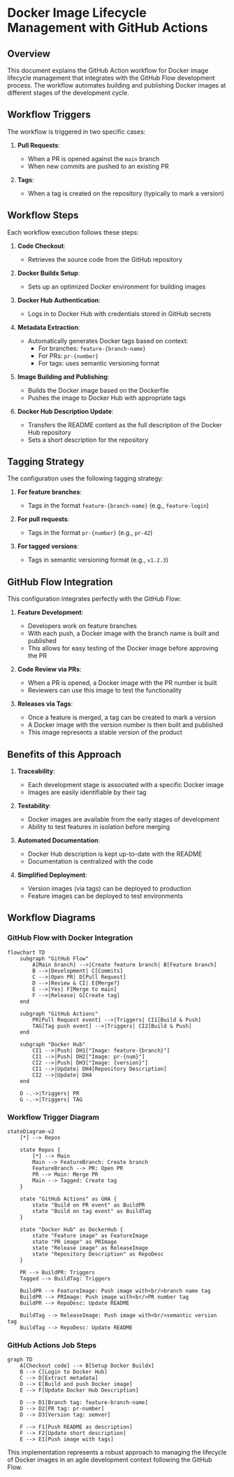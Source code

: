 # Docker Image Lifecycle Management with GitHub Actions

## Overview

This document explains the GitHub Action workflow for Docker image lifecycle management that integrates with the GitHub Flow development process. The workflow automates building and publishing Docker images at different stages of the development cycle.

## Workflow Triggers

The workflow is triggered in two specific cases:

1. **Pull Requests**:
   - When a PR is opened against the `main` branch
   - When new commits are pushed to an existing PR

2. **Tags**:
   - When a tag is created on the repository (typically to mark a version)

## Workflow Steps

Each workflow execution follows these steps:

1. **Code Checkout**:
   - Retrieves the source code from the GitHub repository

2. **Docker Buildx Setup**:
   - Sets up an optimized Docker environment for building images

3. **Docker Hub Authentication**:
   - Logs in to Docker Hub with credentials stored in GitHub secrets

4. **Metadata Extraction**:
   - Automatically generates Docker tags based on context:
     - For branches: `feature-{branch-name}`
     - For PRs: `pr-{number}`
     - For tags: uses semantic versioning format

5. **Image Building and Publishing**:
   - Builds the Docker image based on the Dockerfile
   - Pushes the image to Docker Hub with appropriate tags

6. **Docker Hub Description Update**:
   - Transfers the README content as the full description of the Docker Hub repository
   - Sets a short description for the repository

## Tagging Strategy

The configuration uses the following tagging strategy:

1. **For feature branches**:
   - Tags in the format `feature-{branch-name}` (e.g., `feature-login`)

2. **For pull requests**:
   - Tags in the format `pr-{number}` (e.g., `pr-42`)

3. **For tagged versions**:
   - Tags in semantic versioning format (e.g., `v1.2.3`)

## GitHub Flow Integration

This configuration integrates perfectly with the GitHub Flow:

1. **Feature Development**:
   - Developers work on feature branches
   - With each push, a Docker image with the branch name is built and published
   - This allows for easy testing of the Docker image before approving the PR

2. **Code Review via PRs**:
   - When a PR is opened, a Docker image with the PR number is built
   - Reviewers can use this image to test the functionality

3. **Releases via Tags**:
   - Once a feature is merged, a tag can be created to mark a version
   - A Docker image with the version number is then built and published
   - This image represents a stable version of the product

## Benefits of this Approach

1. **Traceability**:
   - Each development stage is associated with a specific Docker image
   - Images are easily identifiable by their tag

2. **Testability**:
   - Docker images are available from the early stages of development
   - Ability to test features in isolation before merging

3. **Automated Documentation**:
   - Docker Hub description is kept up-to-date with the README
   - Documentation is centralized with the code

4. **Simplified Deployment**:
   - Version images (via tags) can be deployed to production
   - Feature images can be deployed to test environments

## Workflow Diagrams

### GitHub Flow with Docker Integration

```mermaid
flowchart TD
    subgraph "GitHub Flow"
        A[Main branch] -->|Create feature branch| B[Feature branch]
        B -->|Development| C[Commits]
        C -->|Open PR| D[Pull Request]
        D -->|Review & CI| E{Merge?}
        E -->|Yes| F[Merge to main]
        F -->|Release| G[Create tag]
    end
    
    subgraph "GitHub Actions"
        PR[Pull Request event] -->|Triggers| CI1[Build & Push]
        TAG[Tag push event] -->|Triggers| CI2[Build & Push]
    end
    
    subgraph "Docker Hub"
        CI1 -->|Push| DH1["Image: feature-{branch}"]
        CI1 -->|Push| DH2["Image: pr-{num}"]
        CI2 -->|Push| DH3["Image: {version}"]
        CI1 -->|Update| DH4[Repository Description]
        CI2 -->|Update| DH4
    end
    
    D -.->|Triggers| PR
    G -.->|Triggers| TAG
```

### Workflow Trigger Diagram

```mermaid
stateDiagram-v2
    [*] --> Repos
    
    state Repos {
        [*] --> Main
        Main --> FeatureBranch: Create branch
        FeatureBranch --> PR: Open PR
        PR --> Main: Merge PR
        Main --> Tagged: Create tag
    }
    
    state "GitHub Actions" as GHA {
        state "Build on PR event" as BuildPR
        state "Build on tag event" as BuildTag
    }
    
    state "Docker Hub" as DockerHub {
        state "Feature image" as FeatureImage
        state "PR image" as PRImage
        state "Release image" as ReleaseImage
        state "Repository Description" as RepoDesc
    }
    
    PR --> BuildPR: Triggers
    Tagged --> BuildTag: Triggers
    
    BuildPR --> FeatureImage: Push image with<br/>branch name tag
    BuildPR --> PRImage: Push image with<br/>PR number tag
    BuildPR --> RepoDesc: Update README
    
    BuildTag --> ReleaseImage: Push image with<br/>semantic version tag
    BuildTag --> RepoDesc: Update README
```

### GitHub Actions Job Steps

```mermaid
graph TD
    A[Checkout code] --> B[Setup Docker Buildx]
    B --> C[Login to Docker Hub]
    C --> D[Extract metadata]
    D --> E[Build and push Docker image]
    E --> F[Update Docker Hub Description]
    
    D --> D1[Branch tag: feature-branch-name]
    D --> D2[PR tag: pr-number]
    D --> D3[Version tag: semver]
    
    F --> F1[Push README as description]
    F --> F2[Update short description]
    E --> E1[Push image with tags]
```

This implementation represents a robust approach to managing the lifecycle of Docker images in an agile development context following the GitHub Flow.